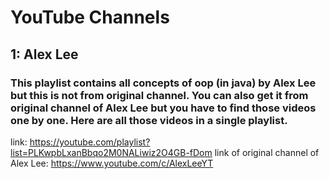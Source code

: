 # YouTube Channels

## 1: Alex Lee 
### This playlist contains all concepts of oop (in java) by Alex Lee but this is not from original channel. You can also get it from original channel of Alex Lee but you have to find those videos one by one. Here are all those videos in a single playlist.
link: https://youtube.com/playlist?list=PLKwpbLxanBbqo2M0NALiwiz2O4GB-fDom
link of original channel of Alex Lee: https://www.youtube.com/c/AlexLeeYT